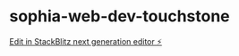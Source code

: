 # sophia-web-dev-touchstone

[Edit in StackBlitz next generation editor ⚡️](https://stackblitz.com/~/github.com/TechSpider/sophia-web-dev-touchstone)